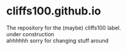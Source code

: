 # cliffs100.github.io

The repository for the (maybe) cliffs100 label. <br/>
under construction
<br/> ahhhhhh sorry for changing stuff around
